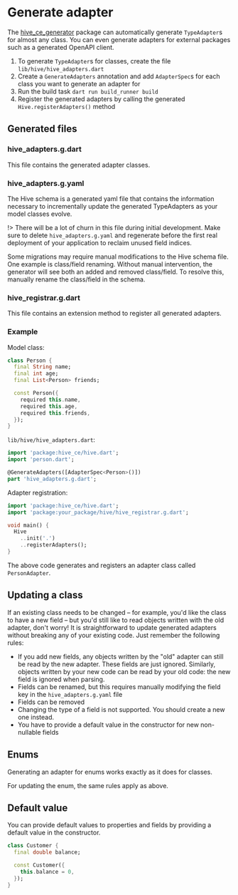 # Generate adapter

The [hive_ce_generator](https://pub.dev/packages/hive_ce_generator) package can automatically generate `TypeAdapter`s for almost any class. You can even generate adapters for external packages such as a generated OpenAPI client.

1. To generate `TypeAdapter`s for classes, create the file `lib/hive/hive_adapters.dart`
2. Create a `GenerateAdapters` annotation and add `AdapterSpec`s for each class you want to generate an adapter for
3. Run the build task `dart run build_runner build`
4. Register the generated adapters by calling the generated `Hive.registerAdapters()` method

## Generated files

### hive_adapters.g.dart

This file contains the generated adapter classes.

### hive_adapters.g.yaml

The Hive schema is a generated yaml file that contains the information necessary to incrementally update the generated TypeAdapters as your model classes evolve.

!> There will be a lot of churn in this file during initial development. Make sure to delete `hive_adapters.g.yaml` and regenerate before the first real deployment of your application to reclaim unused field indices.

Some migrations may require manual modifications to the Hive schema file. One example is class/field renaming. Without manual intervention, the generator will see both an added and removed class/field. To resolve this, manually rename the class/field in the schema.

### hive_registrar.g.dart

This file contains an extension method to register all generated adapters.

### Example

Model class:

```dart
class Person {
  final String name;
  final int age;
  final List<Person> friends;

  const Person({
    required this.name,
    required this.age,
    required this.friends,
  });
}
```

`lib/hive/hive_adapters.dart`:

```dart
import 'package:hive_ce/hive.dart';
import 'person.dart';

@GenerateAdapters([AdapterSpec<Person>()])
part 'hive_adapters.g.dart';
```

Adapter registration:

```dart
import 'package:hive_ce/hive.dart';
import 'package:your_package/hive/hive_registrar.g.dart';

void main() {
  Hive
    ..init('.')
    ..registerAdapters();
}
```

The above code generates and registers an adapter class called `PersonAdapter`.

## Updating a class

If an existing class needs to be changed – for example, you'd like the class to have a new field – but you'd still like to read objects written with the old adapter, don't worry! It is straightforward to update generated adapters without breaking any of your existing code. Just remember the following rules:

- If you add new fields, any objects written by the "old" adapter can still be read by the new adapter. These fields are just ignored. Similarly, objects written by your new code can be read by your old code: the new field is ignored when parsing.
- Fields can be renamed, but this requires manually modifying the field key in the `hive_adapters.g.yaml` file
- Fields can be removed
- Changing the type of a field is not supported. You should create a new one instead.
- You have to provide a default value in the constructor for new non-nullable fields

## Enums

Generating an adapter for enums works exactly as it does for classes.

For updating the enum, the same rules apply as above.

## Default value

You can provide default values to properties and fields by providing a default value in the constructor.

```dart
class Customer {
  final double balance;

  const Customer({
    this.balance = 0,
  });
}
```
